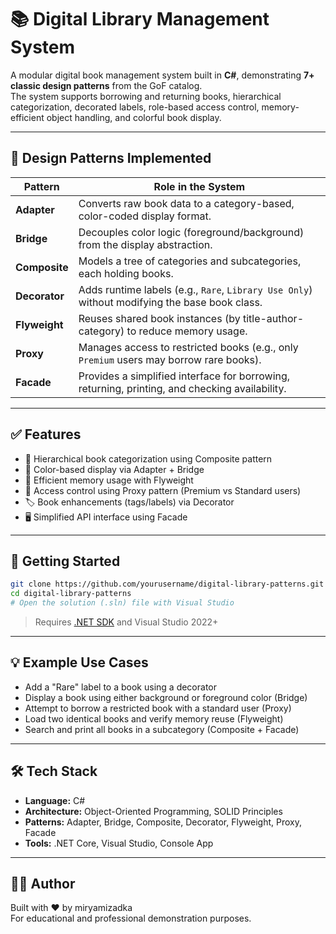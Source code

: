 # 📚 Digital Library Management System

A modular digital book management system built in **C#**, demonstrating **7+ classic design patterns** from the GoF catalog.  
The system supports borrowing and returning books, hierarchical categorization, decorated labels, role-based access control, memory-efficient object handling, and colorful book display.

---

## 🧠 Design Patterns Implemented

| Pattern     | Role in the System |
|-------------|--------------------|
| **Adapter** | Converts raw book data to a category-based, color-coded display format. |
| **Bridge** | Decouples color logic (foreground/background) from the display abstraction. |
| **Composite** | Models a tree of categories and subcategories, each holding books. |
| **Decorator** | Adds runtime labels (e.g., `Rare`, `Library Use Only`) without modifying the base book class. |
| **Flyweight** | Reuses shared book instances (by title-author-category) to reduce memory usage. |
| **Proxy** | Manages access to restricted books (e.g., only `Premium` users may borrow rare books). |
| **Facade** | Provides a simplified interface for borrowing, returning, printing, and checking availability. |

---

## ✅ Features

- 🧩 Hierarchical book categorization using Composite pattern
- 🎨 Color-based display via Adapter + Bridge
- 💾 Efficient memory usage with Flyweight
- 🔐 Access control using Proxy pattern (Premium vs Standard users)
- 🏷️ Book enhancements (tags/labels) via Decorator
- 🖥️ Simplified API interface using Facade

---

## 🚀 Getting Started

```bash
git clone https://github.com/yourusername/digital-library-patterns.git
cd digital-library-patterns
# Open the solution (.sln) file with Visual Studio
```

> Requires [.NET SDK](https://dotnet.microsoft.com/download) and Visual Studio 2022+

---

## 💡 Example Use Cases

- Add a "Rare" label to a book using a decorator
- Display a book using either background or foreground color (Bridge)
- Attempt to borrow a restricted book with a standard user (Proxy)
- Load two identical books and verify memory reuse (Flyweight)
- Search and print all books in a subcategory (Composite + Facade)

---

## 🛠 Tech Stack

- **Language:** C#
- **Architecture:** Object-Oriented Programming, SOLID Principles
- **Patterns:** Adapter, Bridge, Composite, Decorator, Flyweight, Proxy, Facade
- **Tools:** .NET Core, Visual Studio, Console App

---

## 👩‍💻 Author

Built with ❤️ by miryamizadka  
For educational and professional demonstration purposes.
